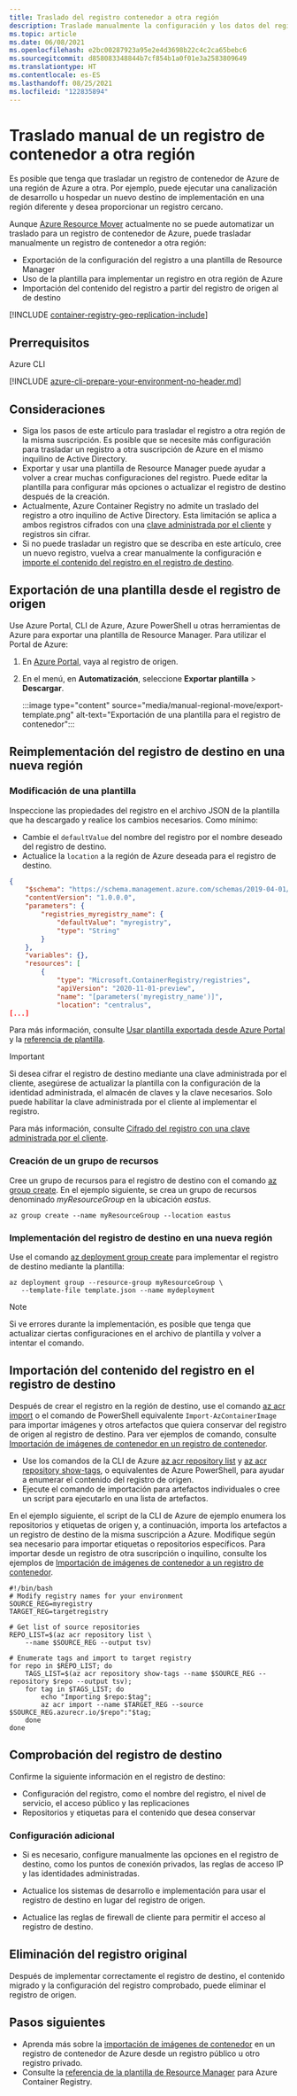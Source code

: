 ```yaml
---
title: Traslado del registro contenedor a otra región
description: Traslade manualmente la configuración y los datos del registro de contenedor de Azure a otra región de Azure.
ms.topic: article
ms.date: 06/08/2021
ms.openlocfilehash: e2bc00287923a95e2e4d3698b22c4c2ca65bebc6
ms.sourcegitcommit: d858083348844b7cf854b1a0f01e3a2583809649
ms.translationtype: HT
ms.contentlocale: es-ES
ms.lasthandoff: 08/25/2021
ms.locfileid: "122835894"
---
```

# <a name="manually-move-a-container-registry-to-another-region"></a>Traslado manual de un registro de contenedor a otra región

Es posible que tenga que trasladar un registro de contenedor de Azure de una región de Azure a otra. Por ejemplo, puede ejecutar una canalización de desarrollo u hospedar un nuevo destino de implementación en una región diferente y desea proporcionar un registro cercano.

Aunque [Azure Resource Mover](../resource-mover/overview.md) actualmente no se puede automatizar un traslado para un registro de contenedor de Azure, puede trasladar manualmente un registro de contenedor a otra región:

* Exportación de la configuración del registro a una plantilla de Resource Manager
* Uso de la plantilla para implementar un registro en otra región de Azure
* Importación del contenido del registro a partir del registro de origen al de destino

[!INCLUDE [container-registry-geo-replication-include](../../includes/container-registry-geo-replication-include.md)]

## <a name="prerequisites"></a>Prerrequisitos

Azure CLI

[!INCLUDE [azure-cli-prepare-your-environment-no-header.md](../../includes/azure-cli-prepare-your-environment-no-header.md)]

## <a name="considerations"></a>Consideraciones

* Siga los pasos de este artículo para trasladar el registro a otra región de la misma suscripción. Es posible que se necesite más configuración para trasladar un registro a otra suscripción de Azure en el mismo inquilino de Active Directory.
* Exportar y usar una plantilla de Resource Manager puede ayudar a volver a crear muchas configuraciones del registro. Puede editar la plantilla para configurar más opciones o actualizar el registro de destino después de la creación.
* Actualmente, Azure Container Registry no admite un traslado del registro a otro inquilino de Active Directory. Esta limitación se aplica a ambos registros cifrados con una [clave administrada por el cliente](container-registry-customer-managed-keys.md) y registros sin cifrar.
* Si no puede trasladar un registro que se describa en este artículo, cree un nuevo registro, vuelva a crear manualmente la configuración e [importe el contenido del registro en el registro de destino](#import-registry-content-in-target-registry).

## <a name="export-template-from-source-registry"></a>Exportación de una plantilla desde el registro de origen 

Use Azure Portal, CLI de Azure, Azure PowerShell u otras herramientas de Azure para exportar una plantilla de Resource Manager. Para utilizar el Portal de Azure:

1. En [Azure Portal](https://portal.azure.com), vaya al registro de origen.
1. En el menú, en **Automatización**, seleccione **Exportar plantilla** > **Descargar**.

    :::image type="content" source="media/manual-regional-move/export-template.png" alt-text="Exportación de una plantilla para el registro de contenedor":::

## <a name="redeploy-target-registry-in-new-region"></a>Reimplementación del registro de destino en una nueva región

### <a name="modify-template"></a>Modificación de una plantilla

Inspeccione las propiedades del registro en el archivo JSON de la plantilla que ha descargado y realice los cambios necesarios. Como mínimo:

* Cambie el `defaultValue` del nombre del registro por el nombre deseado del registro de destino.
* Actualice la `location` a la región de Azure deseada para el registro de destino.

```json
{
    "$schema": "https://schema.management.azure.com/schemas/2019-04-01/deploymentTemplate.json#",
    "contentVersion": "1.0.0.0",
    "parameters": {
        "registries_myregistry_name": {
            "defaultValue": "myregistry",
            "type": "String"
        }
    },
    "variables": {},
    "resources": [
        {
            "type": "Microsoft.ContainerRegistry/registries",
            "apiVersion": "2020-11-01-preview",
            "name": "[parameters('myregistry_name')]",
            "location": "centralus",
[...]
```

Para más información, consulte [Usar plantilla exportada desde Azure Portal](../azure-resource-manager/templates/template-tutorial-export-template.md) y la [referencia de plantilla](/azure/templates/microsoft.containerregistry/registries).

> [!IMPORTANT]
> Si desea cifrar el registro de destino mediante una clave administrada por el cliente, asegúrese de actualizar la plantilla con la configuración de la identidad administrada, el almacén de claves y la clave necesarios. Solo puede habilitar la clave administrada por el cliente al implementar el registro.
> 
> Para más información, consulte [Cifrado del registro con una clave administrada por el cliente](./container-registry-customer-managed-keys.md#enable-customer-managed-key---template).

### <a name="create-resource-group"></a>Creación de un grupo de recursos 

Cree un grupo de recursos para el registro de destino con el comando [az group create](/cli/azure/group#az_group_create). En el ejemplo siguiente, se crea un grupo de recursos denominado *myResourceGroup* en la ubicación *eastus*. 

```azurecli
az group create --name myResourceGroup --location eastus
```

### <a name="deploy-target-registry-in-new-region"></a>Implementación del registro de destino en una nueva región

Use el comando [az deployment group create](/cli/azure/deployment/group#az_deployment_group_create) para implementar el registro de destino mediante la plantilla:

```azurecli
az deployment group --resource-group myResourceGroup \
   --template-file template.json --name mydeployment
```

> [!NOTE]
> Si ve errores durante la implementación, es posible que tenga que actualizar ciertas configuraciones en el archivo de plantilla y volver a intentar el comando.

## <a name="import-registry-content-in-target-registry"></a>Importación del contenido del registro en el registro de destino

Después de crear el registro en la región de destino, use el comando [az acr import](/cli/azure/acr#az_acr_import) o el comando de PowerShell equivalente `Import-AzContainerImage` para importar imágenes y otros artefactos que quiera conservar del registro de origen al registro de destino. Para ver ejemplos de comando, consulte [Importación de imágenes de contenedor en un registro de contenedor](container-registry-import-images.md).

* Use los comandos de la CLI de Azure [az acr repository list](/cli/azure/acr/repository#az_acr_repository_list) y [az acr repository show-tags](/cli/azure/acr/repository#az_acr_repository_show_tags), o equivalentes de Azure PowerShell, para ayudar a enumerar el contenido del registro de origen.
* Ejecute el comando de importación para artefactos individuales o cree un script para ejecutarlo en una lista de artefactos.

En el ejemplo siguiente, el script de la CLI de Azure de ejemplo enumera los repositorios y etiquetas de origen y, a continuación, importa los artefactos a un registro de destino de la misma suscripción a Azure. Modifique según sea necesario para importar etiquetas o repositorios específicos. Para importar desde un registro de otra suscripción o inquilino, consulte los ejemplos de [Importación de imágenes de contenedor a un registro de contenedor](container-registry-import-images.md).

```azurecli
#!/bin/bash
# Modify registry names for your environment
SOURCE_REG=myregistry
TARGET_REG=targetregistry

# Get list of source repositories
REPO_LIST=$(az acr repository list \
    --name $SOURCE_REG --output tsv)

# Enumerate tags and import to target registry
for repo in $REPO_LIST; do
    TAGS_LIST=$(az acr repository show-tags --name $SOURCE_REG --repository $repo --output tsv);
    for tag in $TAGS_LIST; do
        echo "Importing $repo:$tag";
        az acr import --name $TARGET_REG --source $SOURCE_REG.azurecr.io/$repo":"$tag;
    done
done
```



## <a name="verify-target-registry"></a>Comprobación del registro de destino

Confirme la siguiente información en el registro de destino:

* Configuración del registro, como el nombre del registro, el nivel de servicio, el acceso público y las replicaciones
* Repositorios y etiquetas para el contenido que desea conservar


### <a name="additional-configuration"></a>Configuración adicional

* Si es necesario, configure manualmente las opciones en el registro de destino, como los puntos de conexión privados, las reglas de acceso IP y las identidades administradas.

* Actualice los sistemas de desarrollo e implementación para usar el registro de destino en lugar del registro de origen.

* Actualice las reglas de firewall de cliente para permitir el acceso al registro de destino.

## <a name="delete-original-registry"></a>Eliminación del registro original

Después de implementar correctamente el registro de destino, el contenido migrado y la configuración del registro comprobado, puede eliminar el registro de origen.

## <a name="next-steps"></a>Pasos siguientes

* Aprenda más sobre la [importación de imágenes de contenedor](container-registry-import-images.md) en un registro de contenedor de Azure desde un registro público u otro registro privado. 
* Consulte la [referencia de la plantilla de Resource Manager](/azure/templates/microsoft.containerregistry/registries) para Azure Container Registry.